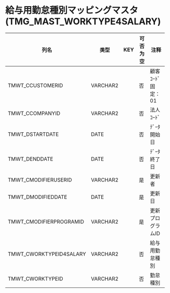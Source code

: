 # 給与用勤怠種別マッピングマスタ                                             (TMG_MAST_WORKTYPE4SALARY)
| 列名   | 类型   | KEY  | 可否为空 | 注释   |
| ---- | ---- | ---- | ---- | ---- |
|TMWT_CCUSTOMERID|VARCHAR2||否|顧客ｺｰﾄﾞ                        固定：01                                                       |
|TMWT_CCOMPANYID|VARCHAR2||否|法人ｺｰﾄﾞ                                                                                    |
|TMWT_DSTARTDATE|DATE||否|ﾃﾞｰﾀ開始日                                                                                   |
|TMWT_DENDDATE|DATE||否|ﾃﾞｰﾀ終了日                                                                                   |
|TMWT_CMODIFIERUSERID|VARCHAR2||是|更新者                                                                                       |
|TMWT_DMODIFIEDDATE|DATE||是|更新日                                                                                       |
|TMWT_CMODIFIERPROGRAMID|VARCHAR2||是|更新プログラムID                                                                                 |
|TMWT_CWORKTYPEID4SALARY|VARCHAR2||否|給与用勤怠種別                                                                                   |
|TMWT_CWORKTYPEID|VARCHAR2||否|勤怠種別                                                                                      |
